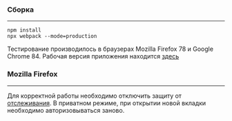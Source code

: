 ### Сборка

---

    npm install
    npx webpack --mode=production

Тестирование производилось в браузерах Mozilla Firefox 78 и Google Chrome 84. Рабочая версия приложения находится [здесь](https://wf8p3bm55s.github.io/vkoauth/)

### Mozilla Firefox

---

Для корректной работы необходимо отключить защиту от [отслеживания](https://support.mozilla.org/en-US/kb/enhanced-tracking-protection-firefox-desktop#w_what-to-do-if-a-site-seems-broken). В приватном режиме, при открытии новой вкладки необходимо авторизовываться заново.
